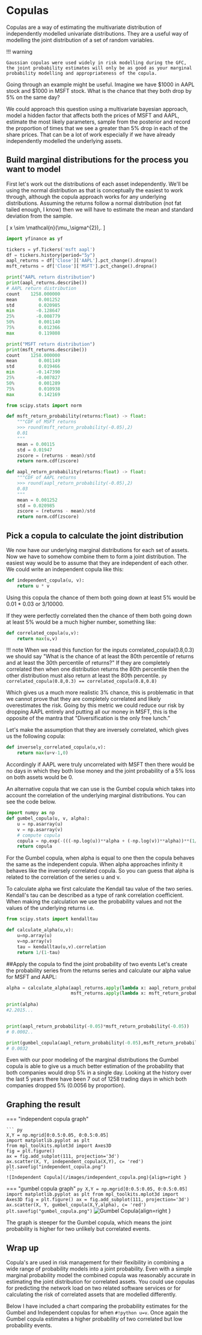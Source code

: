 # Copulas

Copulas are a way of estimating the multivariate distribution of independently modelled univariate distributions. They are a useful way of modelling the joint distribution of a set of random variables.


!!! warning

    Gaussian copulas were used widely in risk modelling during the GFC, the joint probability estimates will only be as good as your marginal probability modelling and appropriateness of the copula.


Going through an example might be useful. Imagine we have $1000 in AAPL stock and $1000 in MSFT stock. What is the chance that they both drop by 5% on the same day?

We could approach this question using a multivariate bayesian approach, model a hidden factor that affects both the prices of MSFT and AAPL, estimate the most likely parameters, sample from the posterior and record the proportion of times that we see a greater than 5% drop in each of the share prices. That can be a lot of work especially if we have already independently modelled the underlying assets.

## Build marginal distributions for the process you want to model

First let's work out the distributions of each asset independently. We'll be using the normal distribution as that is conceptually the easiest to work through, although the copula approach works for any underlying distributions. Assuming the returns follow a normal distribution (not fat tailed enough, I know) then we will have to estimate the mean and standard deviation from the sample.

\[
  x \sim \mathcal{n}(\mu,\,\sigma^{2})\,.
\] 


``` py title="Get the paramters for AAPL and MSFT returns distribution"
import yfinance as yf

tickers = yf.Tickers('msft aapl')
df = tickers.history(period="5y")
aapl_returns = df['Close']['AAPL'].pct_change().dropna()
msft_returns = df['Close']['MSFT'].pct_change().dropna()

print("AAPL return distribution")
print(aapl_returns.describe())
# AAPL return distribution
count    1258.000000
mean        0.001252
std         0.020985
min        -0.128647
25%        -0.008779
50%         0.001140
75%         0.012366
max         0.119808

print("MSFT return distribution")
print(msft_returns.describe())
count    1258.000000
mean        0.001149
std         0.019466
min        -0.147390
25%        -0.007827
50%         0.001289
75%         0.010938
max         0.142169
```

``` py title="make CDF for AAPL and MSFT returns" 
from scipy.stats import norm

def msft_return_probability(returns:float) -> float:
    """CDF of MSFT returns
    >>> round(msft_return_probability(-0.05),2)
    0.01
    """
    mean = 0.00115
    std = 0.01947
    zscore = (returns - mean)/std
    return norm.cdf(zscore)

def aapl_return_probability(returns:float) -> float:
    """CDF of AAPL returns
    >>> round(aapl_return_probability(-0.05),2)
    0.03
    """
    mean = 0.001252
    std = 0.020985
    zscore = (returns - mean)/std
    return norm.cdf(zscore)

```

## Pick a copula to calculate the joint distribution

We now have our underlying marginal distributions for each set of assets. Now we have to somehow combine them to form a joint distribution. The easiest way would be to assume that they are independent of each other. We could write an independent copula like this:

``` py
def independent_copula(u, v):
    return u * v
```

Using this copula the chance of them both going down at least 5% would be 0.01 * 0.03 or 3/10000. 

If they were perfectly correlated then the chance of them both going down at least 5% would be a much higher number, something like:

``` py
def correlated_copula(u,v):
    return max(u,v)
```
!!! note
    When we read this function for the inputs correlated_copula(0.8,0.3) we should say "What is the chance of at least the 80th percentile of returns and at least the 30th percentile of returns?" If they are completely correlated then when one distribution returns the 80th percentile then the other distribution must also return at least the 80th percentile.
    ``` py 
        correlated_copula(0.8,0.3) == correlated_copula(0.8,0.8) 
    ```


Which gives us a much more realistic 3% chance, this is problematic in that we cannot prove that they are completely correlated and likely overestimates the risk. Going by this metric we could reduce our risk by dropping AAPL entirely and putting all our money in MSFT, this is the opposite of the mantra that "Diversification is the only free lunch.”

Let's make the assumption that they are inversely correlated, which gives us the following copula:

``` py
def inversely_correlated_copula(u,v):
    return max(u+v-1,0)
```

Accordingly if AAPL were truly uncorrelated with MSFT then there would be no days in which they both lose money and the joint probability of a 5% loss on both assets would be 0.

An alternative copula that we can use is the Gumbel copula which takes into account the correlation of the underlying marginal distributions. You can see the code below.

``` py
import numpy as np
def gumbel_copula(u, v, alpha):
    u = np.asarray(u)
    v = np.asarray(v)
    # compute copula
    copula = np.exp(-(((-np.log(u))**alpha + (-np.log(v))**alpha))**(1/alpha))
    return copula
```

For the Gumbel copula, when alpha is equal to one then the copula behaves the same as the independent copula. When alpha approaches infinity it behaves like the inversely correlated copula. So you can guess that alpha is related to the correlation of the series u and v.

To calculate alpha we first calculate the Kendall tau value of the two series. Kendall's tau can be described as a type of rank correlation coefficient. When making the calculation we use the probability values and not the values of the underlying returns i.e.

``` py
from scipy.stats import kendalltau

def calculate_alpha(u,v):
    u=np.array(u)
    v=np.array(v)
    tau = kendalltau(u,v).correlation
    return 1/(1-tau)
```


##Apply the copula to find the joint probability of two events
Let's create the probability series from the returns series and calculate our alpha value for MSFT and AAPL:

``` py title="calculate the joint probabilites for different copula"
alpha = calculate_alpha(aapl_returns.apply(lambda x: aapl_return_probability(x)),
                        msft_returns.apply(lambda x: msft_return_probability(x)))
                        
print(alpha) 
#2.2015...  


print(aapl_return_probability(-0.05)*msft_return_probability(-0.05))
# 0.0002..

print(gumbel_copula(aapl_return_probability(-0.05),msft_return_probability(-0.05))
# 0.0032
```


Even with our poor modeling of the marginal distributions the Gumbel copula is able to give us a much better estimation of the probability that both companies would drop 5% in a single day. Looking at the history over the last 5 years there have been 7 out of 1258 trading days in which both companies dropped 5% (0.0056 by proportion).


## Graphing the result

=== "independent copula graph"

    ``` py
    X,Y = np.mgrid[0:0.5:0.05, 0:0.5:0.05]
    import matplotlib.pyplot as plt
    from mpl_toolkits.mplot3d import Axes3D
    fig = plt.figure()
    ax = fig.add_subplot(111, projection='3d')
    ax.scatter(X, Y, independent_copula(X,Y), c= 'red')
    plt.savefig("independent_copula.png")
    ```
    ![Independent Copula](/images/independent_copula.png){align=right }
 

=== "gumbel copula graph"
    ``` py
    X,Y = np.mgrid[0:0.5:0.05, 0:0.5:0.05]
    import matplotlib.pyplot as plt
    from mpl_toolkits.mplot3d import Axes3D
    fig = plt.figure()
    ax = fig.add_subplot(111, projection='3d')
    ax.scatter(X, Y, gumbel_copula(X,Y,alpha), c= 'red')
    plt.savefig("gumbel_copula.png")
    ```
    ![Gumbel Copula](/images/gumbel_copula.png){align=right }

The graph is steeper for the Gumbel copula, which means the joint probability is higher for two unlikely but correlated events.



## Wrap up

Copula's are used in risk management for their flexibility in combining a wide range of probability models into a joint probability. Even with a simple marginal probability model the combined copula was reasonably accurate in estimating the joint distribution for correlated assets. You could use copulas for predicting the network load on two related software services or for calculating the risk of correlated assets that are modelled differently.

Below I have included a chart comparing the probability estimates for the Gumbel and Independent copulas for when `#!python u=v`. Once again the Gumbel copula estimates a higher probability of two correlated but low probability events.


<script src="https://cdnjs.cloudflare.com/ajax/libs/echarts/5.4.0/echarts.min.js"></script>

<div id="chart" style="width: 600px;height:400px;"></div>
<script type="text/javascript">
  // Initialize the echarts instance based on the prepared dom
  var myChart = echarts.init(document.getElementById('chart'));

  // Specify the configuration items and data for the chart

option = {
  title:{
    text: 'Gumbel and Independent copula',
    subtext: 'y=Copula(x,x)'
    
  },
  tooltip: {
    trigger: 'item',
    formatter: '{a} {b},{c} '
  },
  xAxis: {
    data: [0.   , 0.025, 0.05 , 0.075, 0.1  , 0.125, 0.15 , 0.175, 0.2  ,
       0.225, 0.25 , 0.275, 0.3  , 0.325, 0.35 , 0.375, 0.4  , 0.425,
       0.45 , 0.475],
    name:''
  },
  yAxis: {name: ''},
  series: [
    {
      data: [0.      , 0.000625, 0.0025  , 0.005625, 0.01    , 0.015625,
       0.0225  , 0.030625, 0.04    , 0.050625, 0.0625  , 0.075625,
       0.09    , 0.105625, 0.1225  , 0.140625, 0.16    , 0.180625,
       0.2025  , 0.225625],
      type: 'line',
      stack: 'x',
      areaStyle: {},
      name:'Independent'
    },
    {
      data: [0.        , 0.0065148 , 0.01677541, 0.02917153, 0.04319615,
       0.0585712 , 0.07511579, 0.09270087, 0.11122874, 0.13062234,
       0.150819  , 0.17176657, 0.19342082, 0.21574365, 0.23870185,
       0.26226616, 0.28641054, 0.31111165, 0.33634844, 0.36210178],
      type: 'line',
      stack: 'x',
      areaStyle: {},
      name:'Gumbel'
    }
  ]
};

  myChart.setOption(option);
</script>


